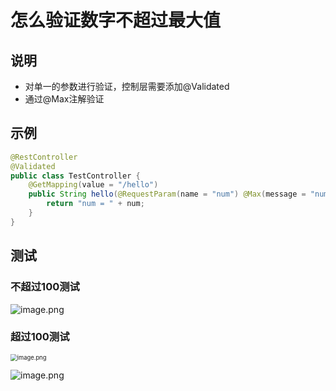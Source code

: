 # 怎么验证数字不超过最大值





## 说明

- 对单一的参数进行验证，控制层需要添加@Validated
- 通过@Max注解验证



## 示例

```java
@RestController
@Validated
public class TestController {
    @GetMapping(value = "/hello")
    public String hello(@RequestParam(name = "num") @Max(message = "num不能超过100！",value = 100) Integer num) {
        return "num = " + num;
    }
}
```



## 测试

### 不超过100测试

![image.png](http://81.71.143.136/figurebed/figurebedcontroller/picture/2750acdf-f16c-42cc-bb36-c0a1e0721651700)







### 超过100测试

<img src="http://81.71.143.136/figurebed/figurebedcontroller/picture/ff0df6b7-4659-4657-86ec-8824b83983f0701" alt="image.png" style="zoom:67%;" />





![image.png](http://81.71.143.136/figurebed/figurebedcontroller/picture/486edf45-101f-42e5-b57c-2d5d48c9c686702)

